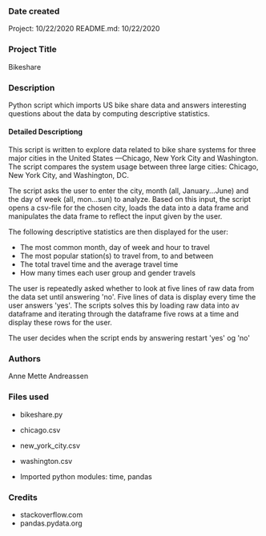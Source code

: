 ### Date created
Project: 10/22/2020
README.md: 10/22/2020

### Project Title
Bikeshare

### Description
Python script which imports US bike share data and answers interesting questions about the data 
by computing descriptive statistics. 

#### Detailed Descriptiong
This script is written to explore data related to bike share systems for three major cities in the United States
—Chicago, New York City and Washington. 
The script compares the system usage between three large cities: Chicago, New York City, and Washington, DC.

The script asks the user to enter the city, month (all, January...June) and the day of week (all, mon...sun) to analyze.
Based on this input, the script opens a csv-file for the chosen city, loads the data into a data frame and
manipulates the data frame to reflect the input given by the user.

The following descriptive statistics are then displayed for the user:
- The most common month, day of week and hour to travel 
- The most popular station(s) to travel from, to and between
- The total travel time and the average travel time
- How many times each user group and gender travels 

The user is repeatedly asked whether to look at five lines of raw data from the data set until answering 'no'.
Five lines of data is display every time the user answers 'yes'. The scripts solves this by loading raw data into av dataframe
and iterating through the dataframe five rows at a time and display these rows for the user.

The user decides when the script ends by answering restart 'yes' og 'no'


### Authors
Anne Mette Andreassen

### Files used
* bikeshare.py
* chicago.csv
* new_york_city.csv
* washington.csv


* Imported python modules: time, pandas

### Credits

* stackoverflow.com
* pandas.pydata.org

